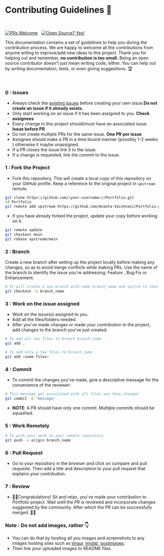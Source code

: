 # Contributing Guidelines 🤝

</br>

[![PRs Welcome](https://img.shields.io/badge/PRs-welcome-brightgreen.svg?style=flat-square)](http://makeapullrequest.com)
&nbsp;
[![Open Source? Yes!](https://badgen.net/badge/Open%20Source%20%3F/Yes%21/blue?icon=github)](https://github.com/Naereen/badges/)


This documentation contains a set of guidelines to help you during the contribution process.
We are happy to welcome all the contributions from anyone willing to improve/add new ideas to this project.
Thank you for helping out and remember, **no contribution is too small.**
Being an open source contributor doesn't just mean writing code, either. You can help out by writing documentation, tests, or even giving suggestions. 🏆

</br>

### 0 : Issues

- Always check the [existing issues](https://github.com/Ananta-Vaishnavi/Portfolio/issues) before creating your own issue.**Do not create an issue if it already exists.**
- Only start working on an issue if it has been assigned to you. **Check assignees**
- Every change in this project should/must have an associated issue. **Issue before PR**
- Do not create multiple PRs for the same issue. **One PR per issue**
- Assignee should make a PR in a time bound manner (possibly 1-2 weeks ) otherwise it maybe unassigned.
- If a PR closes the issue link it to the issue.
- If a change is requested, link the commit to the issue.



###  1 : Fork the Project

- Fork this repository. This will create a local copy of this repository on your GitHub profile.
Keep a reference to the original project in `upstream` remote.  

```bash
git clone https://github.com/<your-username>//Portfolio.git
cd Portfolio 
git remote add upstream https://github.com/Ananta-Vaishnavi/Portfolio.git
```   

- If you have already forked the project, update your copy before working on it.

```bash
git remote update
git checkout main
git rebase upstream/main
```  

###  2 : Branch

Create a new branch after setting up the project locally before making any changes, so as to avoid merge conflicts while making PRs.
Use the name of the branch to identify the issue you're addressing; Feature , Bug Fix or Enhancement.

```bash
# It will create a new branch with name branch_name and switch to that branch 
git checkout -b branch_name
```

###  3 : Work on the issue assigned

- Work on the issue(s) assigned to you.
- Add all the files/folders needed.
- After you've made changes or made your contribution to the project, add changes to the branch you've just created:

```bash  
# To add all new files to branch branch_name  
git add .  

# To add only a few files to branch_name
git add <some files>
```

###  4 : Commit

- To commit the changes you've made, give a descriptive message for the convenience of the reviewer:

```bash
# This message get associated with all files you have changed  
git commit -m "message"  
```

- **NOTE**: A PR should have only one commit. Multiple commits should be squashed.

###  5 : Work Remotely

```bash  
# To push your work to your remote repository
git push -u origin branch_name
```

###  6 : Pull Request

- Go to your repository in the browser and click on compare and pull requests.
Then add a title and description to your pull request that explains your contribution.  


### 7 : Review

- 🎉🌟Congratulations! Sit and relax, you've made your contribution to Portfolio project. Wait until the PR is reviewed and incorporate changes suggested by the community. After which the PR can be successfully merged.
🎉🎊


### Note : Do not add images, rather 👇 
- You can do that by hosting all you images and screenshots to any images hosting sites such as [imgur](https://imgur.com/), [imgbb](https://imgbb.com/), [postimages](https://postimages.org/).
- Then link your uploaded images to README files.
    

